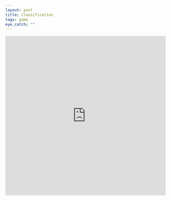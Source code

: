 ```yaml
---
layout: post
title: Classification
tags: game
eye_catch: ""
---
```

<iframe src="http://challonge.com/cv8ozdm7/module" width="100%" height="500" frameborder="0" scrolling="auto" allowtransparency="true"></iframe>
